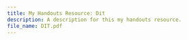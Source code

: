 ```yaml
---
title: My Handouts Resource: Dit
description: A description for this my handouts resource.
file_name: DIT.pdf
---
```

